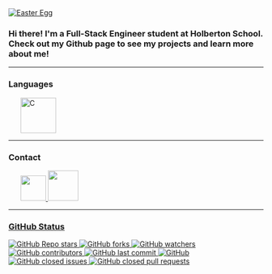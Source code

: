 <div id="header" aling="center">
  <a aling="center" href="https://supermario-game.com/"><img src="https://readme-typing-svg.demolab.com?font=Fira+Code&weight=200&duration=2000&pause=1&color=00F737&multiline=true&width=435&height=155&separator=%3D&lines=%23include+%3Cstdio.h%3E%3Dint+main()%3D%7B%3Dprintf(%22Hello%2C+my+name+is+Johnatan%5Cn%22);%3DReturn+(0);+%3D%7D" alt="Easter Egg" /></a>
  <h3 aling="center">Hi there! I'm a Full-Stack Engineer student at Holberton School. Check out my Github page to see my projects and learn more about me!</h3>
<hr>
  <h3 aling="center">Languages</h3>
	<ul>
		<img title="C" height="70" src="https://raw.githubusercontent.com/zumrudu-anka/zumrudu-anka/master/images/c.svg" alt=" C">
	</ul>
<hr>
  <h3 aling="center">Contact</h3>
	<ul>
		<a href="6403@holbertonstudents.com"><img height="50" src="https://bit.ly/3Mt2PrJ"/>
		<a href="https://wa.me/+573148120454"><img height="60" src="https://bit.ly/3LZ5Qyw"/>
	</ul>
<hr>
<h3 aling="center">GitHub Status</h3>
<img alt="GitHub Repo stars" src="https://img.shields.io/github/stars/jsosholberton/jsosholberton?style=flat-square"> <img alt="GitHub forks" src="https://img.shields.io/github/forks/jsosholberton/jsosholberton?style=flat-square"> <img alt="GitHub watchers" src="https://img.shields.io/github/watchers/jsosholberton/jsosholberton?style=flat-square"> <img alt="GitHub contributors" src="https://img.shields.io/github/contributors/jsosholberton/jsosholberton?color=blue&style=flat-square"> <img alt="GitHub last commit" src="https://img.shields.io/github/last-commit/jsosholberton/jsosholberton?color=blue&style=flat-square"> <img alt="GitHub" src="https://img.shields.io/github/license/jsosholberton/jsosholberton?color=blue&style=flat-square"> <img alt="GitHub closed issues" src="https://img.shields.io/github/issues-closed/jsosholberton/jsosholberton?color=blue&style=flat-square"> <img alt="GitHub closed pull requests" src="https://img.shields.io/github/issues-pr-closed/jsosholberton/jsosholberton?color=blue&style=flat-square">
</div>

